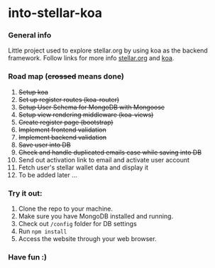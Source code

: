 # into-stellar-koa

### General info
Little project used to explore stellar.org by using koa as the backend framework.
Follow links for more info [stellar.org](https://www.stellar.org/) and [koa](https://koajs.com/).

### Road map (~~crossed~~ means done)
1. ~~Setup koa~~
2. ~~Set up register routes (koa-router)~~
3. ~~Setup User Schema for MongoDB with Mongoose~~
4. ~~Setup view rendering middleware (koa-views)~~
5. ~~Create register page (bootstrap)~~
6. ~~Implement frontend validation~~
7. ~~Implement backend validation~~
8. ~~Save user into DB~~
9. ~~Check and handle duplicated emails case while saving into DB~~
10. Send out activation link to email and activate user account
11. Fetch user's stellar wallet data and display it
12. To be added later ...


### Try it out:
1. Clone the repo to your machine.
2. Make sure you have MongoDB installed and running.
3. Check out `/config` folder for DB settings
4. Run `npm install`
5. Access the website through your web browser.

### Have fun :)
